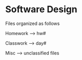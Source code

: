 Software Design
==============

Files organized as follows

Homework --> hw#

Classwork --> day#

Misc --> unclassified files

